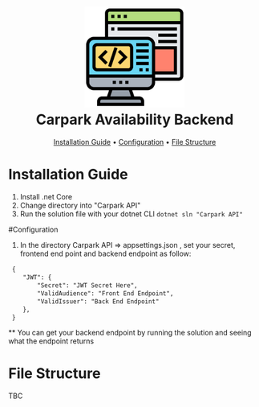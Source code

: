 <div align="center">
  <h1>
      <img src="../Public/backend.svg" width="200"> 
      <br>
          Carpark Availability Backend
      <br>
  </h1>
</div>

<div align="center">
  <p>
    <a href="#installation-guide">Installation Guide</a> •
      <a href="#configuration">Configuration</a>  •
      <a href="#file-structure">File Structure</a>  
  </p>
</div>

# Installation Guide

1. Install .net Core
2. Change directory into "Carpark API"
3. Run the solution file with your dotnet CLI
   `dotnet sln "Carpark API"`

#Configuration

1. In the directory Carpark API => appsettings.json , set your secret, frontend end point and backend endpoint as follow:

```
 {
    "JWT": {
        "Secret": "JWT Secret Here",
        "ValidAudience": "Front End Endpoint",
        "ValidIssuer": "Back End Endpoint"
    },
 }
```

\*\* You can get your backend endpoint by running the solution and seeing what the endpoint returns

# File Structure

TBC
